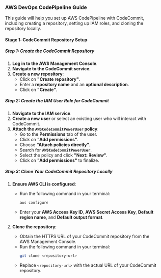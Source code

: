 ### AWS DevOps CodePipeline Guide

This guide will help you set up AWS CodePipeline with CodeCommit, including creating a repository, setting up IAM roles, and cloning the repository locally.

#### Stage 1: CodeCommit Repository Setup

##### Step 1: Create the CodeCommit Repository

1. **Log in to the AWS Management Console**.
2. **Navigate to the CodeCommit service**.
3. **Create a new repository**:
   - Click on **"Create repository"**.
   - Enter a **repository name** and an **optional description**.
   - Click on **"Create"**.

##### Step 2: Create the IAM User Role for CodeCommit

1. **Navigate to the IAM service**.
2. **Create a new user** or select an existing user who will interact with CodeCommit.
3. **Attach the `AWSCodeCommitPowerUser` policy**:
   - Go to the **Permissions** tab of the user.
   - Click on **"Add permissions"**.
   - Choose **"Attach policies directly"**.
   - Search for **`AWSCodeCommitPowerUser`**.
   - Select the policy and click **"Next: Review"**.
   - Click on **"Add permissions"** to finalize.

##### Step 3: Clone Your CodeCommit Repository Locally

1. **Ensure AWS CLI is configured**:
   - Run the following command in your terminal:
     ```bash
     aws configure
     ```
   - Enter your **AWS Access Key ID**, **AWS Secret Access Key**, **Default region name**, and **Default output format**.

2. **Clone the repository**:
   - Obtain the HTTPS URL of your CodeCommit repository from the AWS Management Console.
   - Run the following command in your terminal:
     ```bash
     git clone <repository-url>
     ```
   - Replace `<repository-url>` with the actual URL of your CodeCommit repository.

